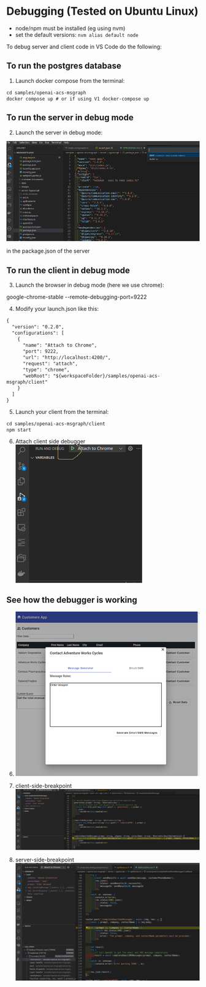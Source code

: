 # Debugging (Tested on Ubuntu Linux)
- node/npm must be installed (eg using nvm)
- set the default versions: ``nvm alias default node``



To debug server and client code in VS Code do the following:

## To run the postgres database
1. Launch docker compose from the terminal:
```
cd samples/openai-acs-msgraph
docker compose up # or if using V1 docker-compose up 
```

## To run the server in debug mode
2. Launch the server in debug mode:

![Alt text](images/launch-debug-server.png)

 in the package.json of the server 


## To run the client in debug mode
3. Launch the browser in debug mode (here we use chrome):

google-chrome-stable  --remote-debugging-port=9222


4. Modify your launch.json like this:
```
{
  "version": "0.2.0",
  "configurations": [
    {
      "name": "Attach to Chrome",
      "port": 9222,
      "url": "http://localhost:4200/",
      "request": "attach",
      "type": "chrome",
      "webRoot": "${workspaceFolder}/samples/openai-acs-msgraph/client"
    }
  ]
}
```
5. Launch your client from the terminal:
```
cd samples/openai-acs-msgraph/client 
npm start

```

6. Attach client side debugger
![Alt text](images/attach-to-chrome.png)


## See how the debugger is working

6. ![Alt text](images/generate-email-sms-messages.png)


7. client-side-breakpoint
![Alt text](images/client-side-breakpoint.png)

8. server-side-breakpoint
![Alt text](images/server-side-breakpoint.png)
